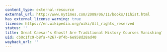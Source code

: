 ```yaml
---
content_type: external-resource
external_url: http://www.nytimes.com/2009/06/11/books/11hist.html
has_external_license_warning: true
license: https://en.wikipedia.org/wiki/All_rights_reserved
status: ''
title: Great Caesar's Ghost! Are Traditional History Courses Vanishing?
uid: cb0c1fc9-b8fa-4267-8f4b-6e958d28ad40
wayback_url: ''
---
```

